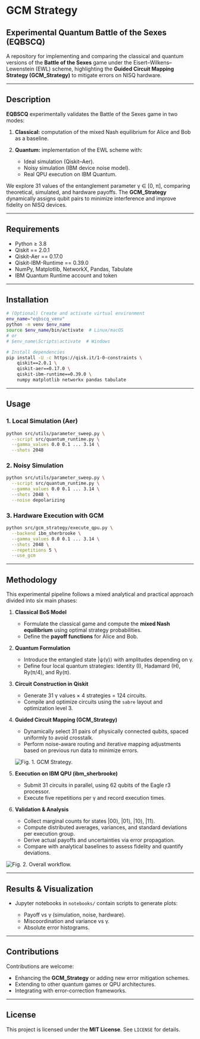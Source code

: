 # GCM Strategy

## Experimental Quantum Battle of the Sexes (EQBSCQ)

A repository for implementing and comparing the classical and quantum versions of the **Battle of the Sexes** game under the Eisert–Wilkens–Lewenstein (EWL) scheme, highlighting the **Guided Circuit Mapping Strategy (GCM\_Strategy)** to mitigate errors on NISQ hardware.

---

## Description

**EQBSCQ** experimentally validates the Battle of the Sexes game in two modes:

1. **Classical:** computation of the mixed Nash equilibrium for Alice and Bob as a baseline.
2. **Quantum:** implementation of the EWL scheme with:

   * Ideal simulation (Qiskit–Aer).
   * Noisy simulation (IBM device noise model).
   * Real QPU execution on IBM Quantum.

We explore 31 values of the entanglement parameter γ ∈ \[0, π], comparing theoretical, simulated, and hardware payoffs. The **GCM\_Strategy** dynamically assigns qubit pairs to minimize interference and improve fidelity on NISQ devices.

---

## Requirements

* Python ≥ 3.8
* Qiskit == 2.0.1
* Qiskit-Aer == 0.17.0
* Qiskit-IBM-Runtime == 0.39.0
* NumPy, Matplotlib, NetworkX, Pandas, Tabulate
* IBM Quantum Runtime account and token

---

## Installation

```bash
# (Optional) Create and activate virtual environment
env_name="eqbscq_venv"
python -m venv $env_name
source $env_name/bin/activate  # Linux/macOS
# or
# $env_name\Scripts\activate  # Windows

# Install dependencies
pip install -U -c https://qisk.it/1-0-constraints \
    qiskit==2.0.1 \
    qiskit-aer==0.17.0 \
    qiskit-ibm-runtime==0.39.0 \
    numpy matplotlib networkx pandas tabulate
```

---

## Usage

### 1. Local Simulation (Aer)

```bash
python src/utils/parameter_sweep.py \
  --script src/quantum_runtime.py \
  --gamma_values 0.0 0.1 ... 3.14 \
  --shots 2048
```

### 2. Noisy Simulation

```bash
python src/utils/parameter_sweep.py \
  --script src/quantum_runtime.py \
  --gamma_values 0.0 0.1 ... 3.14 \
  --shots 2048 \
  --noise depolarizing
```

### 3. Hardware Execution with GCM

```bash
python src/gcm_strategy/execute_qpu.py \
  --backend ibm_sherbrooke \
  --gamma_values 0.0 0.1 ... 3.14 \
  --shots 2048 \
  --repetitions 5 \
  --use_gcm
```

---

## Methodology

This experimental pipeline follows a mixed analytical and practical approach divided into six main phases:

1. **Classical BoS Model**

   * Formulate the classical game and compute the **mixed Nash equilibrium** using optimal strategy probabilities.
   * Define the **payoff functions** for Alice and Bob.

2. **Quantum Formulation**

   * Introduce the entangled state |ψ(γ)⟩ with amplitudes depending on γ.
   * Define four local quantum strategies: Identity (I), Hadamard (H), Ry(π/4), and Ry(π).

3. **Circuit Construction in Qiskit**

   * Generate 31 γ values × 4 strategies = 124 circuits.
   * Compile and optimize circuits using the `sabre` layout and optimization level 3.

4. **Guided Circuit Mapping (GCM\_Strategy)**

   * Dynamically select 31 pairs of physically connected qubits, spaced uniformly to avoid crosstalk.
   * Perform noise-aware routing and iterative mapping adjustments based on previous run data to minimize errors.

   ![Fig. 1. GCM Strategy.](DATA/2_GCM_Strategy/2_Estrategia_iteracion.png)

5. **Execution on IBM QPU (ibm\_sherbrooke)**

   * Submit 31 circuits in parallel, using 62 qubits of the Eagle r3 processor.
   * Execute five repetitions per γ and record execution times.

6. **Validation & Analysis**

   * Collect marginal counts for states |00⟩, |01⟩, |10⟩, |11⟩.
   * Compute distributed averages, variances, and standard deviations per execution group.
   * Derive actual payoffs and uncertainties via error propagation.
   * Compare with analytical baselines to assess fidelity and quantify deviations.

![Fig. 2. Overall workflow.](DATA/1_Worflow/0_Flujo.jpg)

---

## Results & Visualization

* Jupyter notebooks in `notebooks/` contain scripts to generate plots:

  * Payoff vs γ (simulation, noise, hardware).
  * Miscoordination and variance vs γ.
  * Absolute error histograms.

---

## Contributions

Contributions are welcome:

* Enhancing the **GCM\_Strategy** or adding new error mitigation schemes.
* Extending to other quantum games or QPU architectures.
* Integrating with error-correction frameworks.

---

## License

This project is licensed under the **MIT License**. See `LICENSE` for details.
